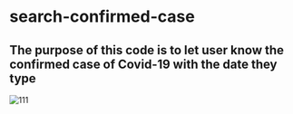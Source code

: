 # search-confirmed-case
## The purpose of this code is to let user know the confirmed case of Covid-19 with the date they type
![111](https://user-images.githubusercontent.com/79236612/130231149-8e1f87a2-9dcc-47fc-a7b0-4875e463390d.png)
